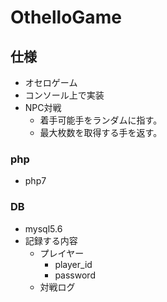 # OthelloGame

## 仕様

* オセロゲーム
* コンソール上で実装
* NPC対戦
    * 着手可能手をランダムに指す。
    * 最大枚数を取得する手を返す。

### php

* php7

### DB

* mysql5.6
* 記録する内容
    * プレイヤー
        * player_id
        * password
    * 対戦ログ